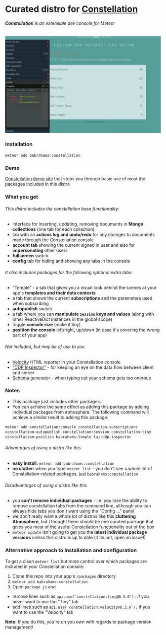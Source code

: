 # Curated distro for [Constellation](https://atmospherejs.com/constellation/console)
###### **Constellation** is an extensible dev console for Meteor

![Constellation Screenshot](screenshot.png)

### Installation

`meteor add babrahams:constellation`

### Demo

[Constellation demo site](http://constellation.taonova.com/demo) that steps you through basic use of most the packages included in this distro

### What you get

###### This distro includes the constellation base functionality:

- interface for inserting, updating, removing documents in **Mongo collections** (one tab for each collection)
- tab with an __actions log and undo/redo__ for any changes to documents made through the Constellation console
- __account tab__ showing the current signed in user and also for __impersonating__ other users
- __fullscreen__ switch
- __config__ tab for hiding and showing any tabs in the console

###### It also includes packages for the following optional extra tabs:

- "Temple" - a tab that gives you a visual look behind the scenes at your app's __templates and their data contexts__
- a tab that shows the current __subscriptions__ and the parameters used when subscribing
- __autopublish__ switch
- a tab where you can __manipulate `Session` keys and values__ (along with other ReactiveDict instances in the global scope)
- toggle __console size__ (make it tiny)
- __position the console__ left/right, up/down (in case it's covering the wrong part of your app)

###### Not included, but may be of use to you

- [Velocity](https://atmospherejs.com/constellation/velocity) HTML reporter in your Constellation console
- ["DDP Inspector"](https://atmospherejs.com/lai/ddp-inspector) - for keeping an eye on the data flow between client and server
- [Schema](https://atmospherejs.com/constellation/schema) generator - when typing out your schema gets too onerous

### Notes 

- This package just includes other packages.
- You can achieve the same effect as adding this package by adding individual packages from atmosphere. The following command will achieve a _similar_ result to adding this package:
```
meteor add constellation:console constellation:subscriptions constellation:autopublish constellation:session constellation:tiny constellation:position babrahams:temple lai:ddp-inspector
```

###### Advantages of using a distro like this

- __easy install:__ `meteor add babrahams:constellation`
- __no clutter:__ when you type `meteor list` - you don't see a whole lot of Constellation-related packages, just `babrahams:constellation`

###### Disadvantages of using a distro like this

- you __can't remove individual packages__ - i.e. you lose the ability to remove constellation tabs from the command line, although you can always hide tabs you don't want using the "Config ..." panel
- we don't really want a whole lot of distros like this __cluttering Atmosphere__, but I thought there should be one curated package that gives you most of the useful Constellation functionality out of the box
- `meteor update` isn't going to get you the __latest individual package versions__ unless this distro is up to date (if its not, open an issue!)

### Alternative approach to installation and configuration

To get a clean `meteor list` but more control over which packages are included in your Constellation console:

1. Clone this repo into your app's `/packages` directory
2. `meteor add babrahams:constellation`
3. Open `package.js` and
  - remove lines such as `api.use('constellation:tiny@0.3.0');` if you never want to use the "Tiny" tab
  - add lines such as `api.use('constellation:velocity@0.3.0');` if you want to use the "Velocity" tab
  
__Note:__ If you do this, you're on you own with regards to package version management!
